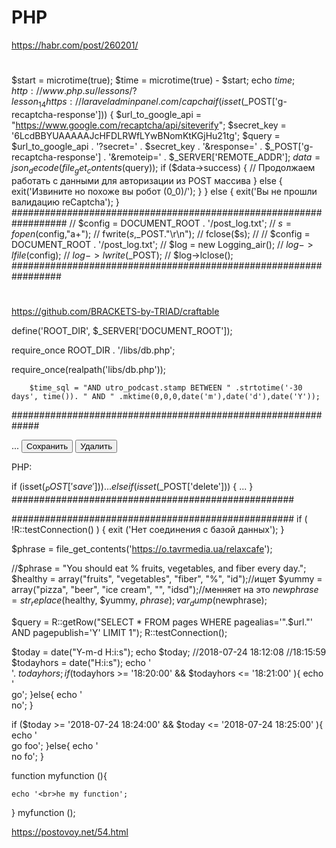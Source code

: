 # PHP
https://habr.com/post/260201/
#
 $start = microtime(true);
 $time = microtime(true) - $start;
       echo $time;
http://www.php.su/lessons/?lesson_14
https://laraveladminpanel.com/
capcha
if (isset($_POST['g-recaptcha-response'])) {
    $url_to_google_api = "https://www.google.com/recaptcha/api/siteverify";
    $secret_key = '6LcdBBYUAAAAAJcHFDLRWfLYwBNomKtKGjHu21tg';
    $query = $url_to_google_api . '?secret=' . $secret_key . '&response=' . $_POST['g-recaptcha-response'] . '&remoteip=' . $_SERVER['REMOTE_ADDR'];
    $data = json_decode(file_get_contents($query));
    if ($data->success) {
        // Продолжаем работать с данными для авторизации из POST массива
    } else {
        exit('Извините но похоже вы робот \(0_0)/');
    }
} else {
    exit('Вы не прошли валидацию reCaptcha');
}
##################################################################
//        $config = DOCUMENT_ROOT . '/post_log.txt';
//        $s = fopen($config,"a+");
//        fwrite($s,$_POST."\r\n");
//        fclose($s);
//
//        $config = DOCUMENT_ROOT . '/post_log.txt';
//        $log = new Logging_air();
//        $log->lfile($config);
//        $log->lwrite($_POST);
//        $log->lclose();
#################################################################
#
https://github.com/BRACKETS-by-TRIAD/craftable

define('ROOT_DIR', $_SERVER['DOCUMENT_ROOT']);

require_once ROOT_DIR . '/libs/db.php';

require_once(realpath('libs/db.php'));

        $time_sql = "AND utro_podcast.stamp BETWEEN " .strtotime('-30 days', time()). " AND " .mktime(0,0,0,date('m'),date('d'),date('Y'));


#############################################################
<form method="post">
  ...
  <input type="submit" name="save" value="Сохранить" />
  <input type="submit" name="delete" value="Удалить" />
</form>
PHP:

if (isset($_POST['save'])) {
  ...
}
else if (isset($_POST['delete'])) {
  ...
}
###################################################

<?php
    print_r($_POST);
    print_r($_GET);
    echo $_SERVER['REQUEST_METHOD'];
?>
###################################################
if ( !R::testConnection() )
{
        exit ('Нет соединения с базой данных');
}


 $phrase = file_get_contents('https://o.tavrmedia.ua/relaxcafe');
 
 
 //$phrase  = "You should eat % fruits, vegetables, and fiber every day.";
$healthy = array("fruits", "vegetables", "fiber", "%", "id");//ищет
$yummy   = array("pizza", "beer", "ice cream", "", "idsd");//менняет на это
$newphrase = str_replace($healthy, $yummy, $phrase);
var_dump($newphrase);


<?php
удаляет все старше 30 дней
$del_date=$time-2592000;    //время в секундах (2592000 сек. = 30 дней)
$res=mysqli_query($db,"DELETE FROM ocenka_comment WHERE date<".$del_date."");
?>



$query = R::getRow("SELECT * FROM pages WHERE pagealias='".$url."' AND pagepublish='Y' LIMIT 1");
R::testConnection();

$today = date("Y-m-d H:i:s");
echo $today;
//2018-07-24 18:12:08
//18:15:59
$todayhors = date("H:i:s");
echo '<br>'. $todayhors;
if ($todayhors >= '18:20:00' && $todayhors <= '18:21:00' ){
    echo '<br>go';
}else{
    echo '<br>no';
}

if ($today >= '2018-07-24 18:24:00' && $today <= '2018-07-24 18:25:00' ){
    echo '<br>go foo';
}else{
    echo '<br>no fo';
}


function myfunction (){
    
    echo '<br>he my function';
}
myfunction ();


https://postovoy.net/54.html
